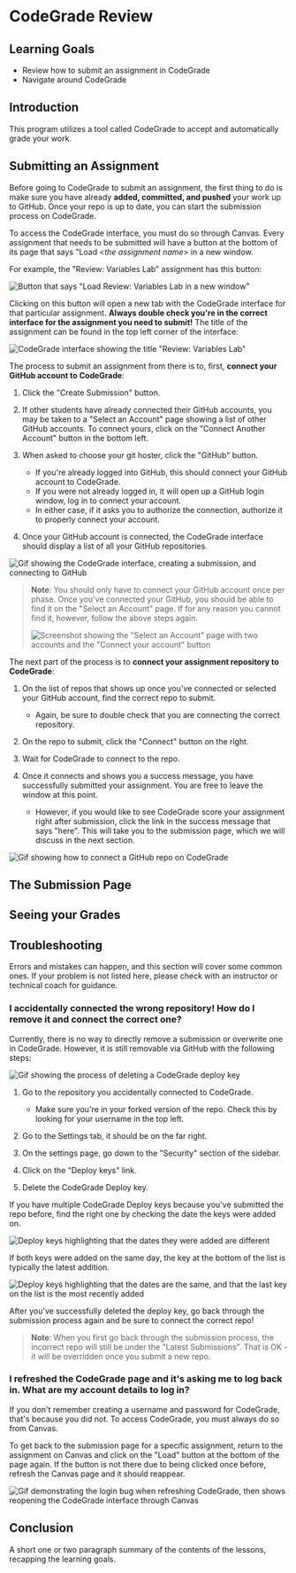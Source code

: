 # CodeGrade Review

## Learning Goals

- Review how to submit an assignment in CodeGrade
- Navigate around CodeGrade

## Introduction

This program utilizes a tool called CodeGrade to accept and automatically grade
your work.

## Submitting an Assignment

Before going to CodeGrade to submit an assignment, the first thing to do is make
sure you have already **added, committed, and pushed** your work up to GitHub.
Once your repo is up to date, you can start the submission process on CodeGrade.

To access the CodeGrade interface, you must do so through Canvas. Every
assignment that needs to be submitted will have a button at the bottom of its
page that says "Load <_the assignment name_> in a new window.

For example, the "Review: Variables Lab" assignment has this button:

![Button that says "Load Review: Variables Lab in a new window"](https://curriculum-content.s3.amazonaws.com/phase-1/codegrade-review/variables-lab-codegrade-button.png)

Clicking on this button will open a new tab with the CodeGrade interface for
that particular assignment. **Always double check you're in the correct
interface for the assignment you need to submit!** The title of the assignment
can be found in the top left corner of the interface:

![CodeGrade interface showing the title "Review: Variables Lab"](https://curriculum-content.s3.amazonaws.com/phase-1/codegrade-review/codegrade-assignment-header.png)

The process to submit an assignment from there is to, first, **connect your
GitHub account to CodeGrade**:

1. Click the "Create Submission" button.
1. If other students have already connected their GitHub accounts, you may be
   taken to a "Select an Account" page showing a list of other GitHub accounts.
   To connect yours, click on the "Connect Another Account" button in the bottom
   left.
1. When asked to choose your git hoster, click the "GitHub" button.

   - If you're already logged into GitHub, this should connect your GitHub
     account to CodeGrade.
   - If you were not already logged in, it will open up a GitHub login window,
     log in to connect your account.
   - In either case, if it asks you to authorize the connection, authorize it to
     properly connect your account.

1. Once your GitHub account is connected, the CodeGrade interface should display
   a list of all your GitHub repositories.

![Gif showing the CodeGrade interface, creating a submission, and connecting to GitHub](https://imgur.com/aXVrPtW.gif)

> **Note**: You should only have to connect your GitHub account once per phase.
> Once you've connected your GitHub, you should be able to find it on the
> "Select an Account" page. If for any reason you cannot find it, however,
> follow the above steps again.
>
> ![Screenshot showing the "Select an Account" page with two accounts and the "Connect your account" button](https://curriculum-content.s3.amazonaws.com/phase-1/codegrade-review/codegrade-select-account.png)

The next part of the process is to **connect your assignment repository to
CodeGrade**:

1. On the list of repos that shows up once you've connected or selected your
   GitHub account, find the correct repo to submit.

   - Again, be sure to double check that you are connecting the correct
     repository.

1. On the repo to submit, click the "Connect" button on the right.
1. Wait for CodeGrade to connect to the repo.
1. Once it connects and shows you a success message, you have successfully
   submitted your assignment. You are free to leave the window at this point.

   - However, if you would like to see CodeGrade score your assignment right
     after submission, click the link in the success message that says "here".
     This will take you to the submission page, which we will discuss in the
     next section.

![Gif showing how to connect a GitHub repo on CodeGrade](https://imgur.com/8hLcb3O.gif)

## The Submission Page

## Seeing your Grades

## Troubleshooting

Errors and mistakes can happen, and this section will cover some common ones. If
your problem is not listed here, please check with an instructor or technical
coach for guidance.

### I accidentally connected the wrong repository! How do I remove it and connect the correct one?

Currently, there is no way to directly remove a submission or overwrite one in
CodeGrade. However, it is still removable via GitHub with the following steps:

![Gif showing the process of deleting a CodeGrade deploy key](https://imgur.com/OCK3r3r.gif)

1. Go to the repository you accidentally connected to CodeGrade.

   - Make sure you're in your forked version of the repo. Check this by looking
     for your username in the top left.

1. Go to the Settings tab, it should be on the far right.
1. On the settings page, go down to the "Security" section of the sidebar.
1. Click on the "Deploy keys" link.
1. Delete the CodeGrade Deploy key.

If you have multiple CodeGrade Deploy keys because you've submitted the repo
before, find the right one by checking the date the keys were added on.

![Deploy keys highlighting that the dates they were added are different](https://curriculum-content.s3.amazonaws.com/phase-1/codegrade-review/deploy-key-diff-date.png)

If both keys were added on the same day, the key at the bottom of the list is
typically the latest addition.

![Deploy keys highlighting that the dates are the same, and that the last key on the list is the most recently added](https://curriculum-content.s3.amazonaws.com/phase-1/codegrade-review/deploy-key-same-date.png)

After you've successfully deleted the deploy key, go back through the submission
process again and be sure to connect the correct repo!

> **Note**: When you first go back through the submission process, the incorrect
> repo will still be under the "Latest Submissions". That is OK - it will be
> overridden once you submit a new repo.

### I refreshed the CodeGrade page and it's asking me to log back in. What are my account details to log in?

If you don't remember creating a username and password for CodeGrade, that's
because you did not. To access CodeGrade, you must always do so from Canvas.

To get back to the submission page for a specific assignment, return to the
assignment on Canvas and click on the "Load" button at the bottom of the page
again. If the button is not there due to being clicked once before, refresh the
Canvas page and it should reappear.

![Gif demonstrating the login bug when refreshing CodeGrade, then shows reopening the CodeGrade interface through Canvas](https://imgur.com/ccWeiDT.gif)

## Conclusion

A short one or two paragraph summary of the contents of the lessons, recapping
the learning goals.
